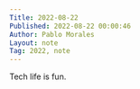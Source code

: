 ```yaml
---
Title: 2022-08-22
Published: 2022-08-22 00:00:46
Author: Pablo Morales
Layout: note
Tag: 2022, note
---
```

Tech life is fun.